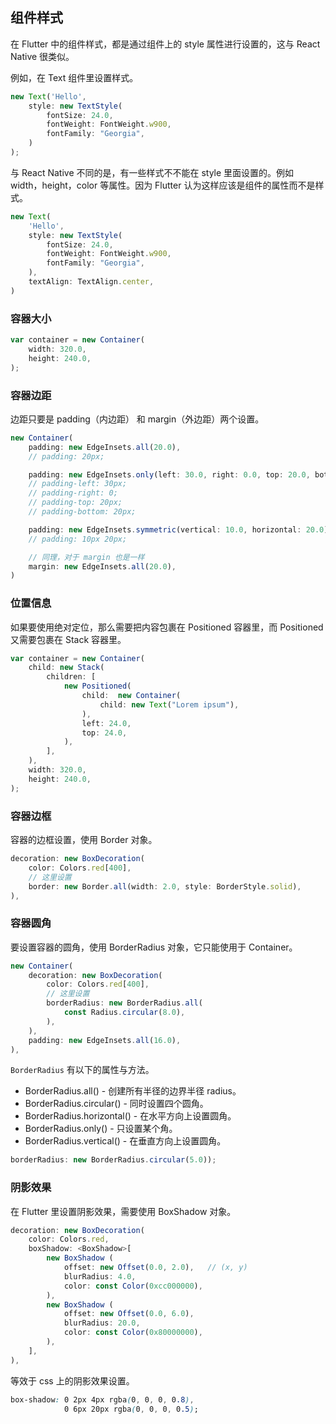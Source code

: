
## 组件样式
在 Flutter 中的组件样式，都是通过组件上的 style 属性进行设置的，这与 React Native 很类似。

例如，在 Text 组件里设置样式。

```js
new Text('Hello',
    style: new TextStyle(
        fontSize: 24.0,
        fontWeight: FontWeight.w900,
        fontFamily: "Georgia",
    )
);
```

与 React Native 不同的是，有一些样式不不能在 style 里面设置的。例如 width，height，color 等属性。因为 Flutter 认为这样应该是组件的属性而不是样式。

```js
new Text(
    'Hello',
    style: new TextStyle(
        fontSize: 24.0,
        fontWeight: FontWeight.w900,
        fontFamily: "Georgia",
    ),
    textAlign: TextAlign.center,
)
```

### 容器大小

```js
var container = new Container(
    width: 320.0,
    height: 240.0,
);
```

### 容器边距
边距只要是 padding（内边距） 和 margin（外边距）两个设置。

```js
new Container(
    padding: new EdgeInsets.all(20.0),
    // padding: 20px;

    padding: new EdgeInsets.only(left: 30.0, right: 0.0, top: 20.0, bottom: 20.0),
    // padding-left: 30px;
    // padding-right: 0;
    // padding-top: 20px;
    // padding-bottom: 20px;

    padding: new EdgeInsets.symmetric(vertical: 10.0, horizontal: 20.0),
    // padding: 10px 20px;

    // 同理，对于 margin 也是一样
    margin: new EdgeInsets.all(20.0),
)
```


### 位置信息
如果要使用绝对定位，那么需要把内容包裹在 Positioned 容器里，而 Positioned 又需要包裹在 Stack 容器里。

```js
var container = new Container(
    child: new Stack(
        children: [
            new Positioned(
                child:  new Container(
                    child: new Text("Lorem ipsum"),
                ),
                left: 24.0,
                top: 24.0,
            ),
        ],
    ),
    width: 320.0,
    height: 240.0,
);
```

### 容器边框
容器的边框设置，使用 Border 对象。

```js
decoration: new BoxDecoration(
    color: Colors.red[400],
    // 这里设置
    border: new Border.all(width: 2.0, style: BorderStyle.solid),
),
```

### 容器圆角
要设置容器的圆角，使用 BorderRadius 对象，它只能使用于 Container。

```js
new Container(
    decoration: new BoxDecoration(
        color: Colors.red[400],
        // 这里设置
        borderRadius: new BorderRadius.all(
            const Radius.circular(8.0),
        ),
    ),
    padding: new EdgeInsets.all(16.0),
),
```

`BorderRadius` 有以下的属性与方法。
- BorderRadius.all() - 创建所有半径的边界半径 radius。
- BorderRadius.circular() - 同时设置四个圆角。
- BorderRadius.horizo​​ntal() - 在水平方向上设置圆角。
- BorderRadius.only() - 只设置某个角。
- BorderRadius.vertical() - 在垂直方向上设置圆角。

```js
borderRadius: new BorderRadius.circular(5.0));
```

### 阴影效果
在 Flutter 里设置阴影效果，需要使用 BoxShadow 对象。

```js
decoration: new BoxDecoration(
    color: Colors.red,
    boxShadow: <BoxShadow>[
        new BoxShadow (
            offset: new Offset(0.0, 2.0),   // (x, y)
            blurRadius: 4.0,
            color: const Color(0xcc000000),
        ),
        new BoxShadow (
            offset: new Offset(0.0, 6.0),
            blurRadius: 20.0,
            color: const Color(0x80000000),
        ),
    ],
),
```

等效于 css 上的阴影效果设置。

```css
box-shadow: 0 2px 4px rgba(0, 0, 0, 0.8),
            0 6px 20px rgba(0, 0, 0, 0.5);
```